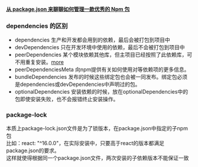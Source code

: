 #### [从 package.json 来聊聊如何管理一款优秀的 Npm 包](https://zhuanlan.zhihu.com/p/548202395)


### dependencies 的区别
- dependencies     生产和开发都会用到的依赖，最后会被打包到项目中  
- devDependencies  只在开发环境中使用的依赖，最后不会被打包到项目中
- peerDependencies 某个模块依赖其他库，但主项目已经按照了此依赖库，可不用重复安装。[more](https://segmentfault.com/a/1190000022435060)
- peerDependenciesMeta  向npm提供有关如何使用对等依赖项的更多信息。
- bundleDependencies  发布的时候这些绑定包也会被一同发布。绑定包必须是dependencies或devDependencies中声明过的包。
- optionalDependencies  安装依赖的时候，放在optionalDependencies中的包即使安装失败，也不会报错终止安装操作。

### package-lock
本质上package-lock.json文件是为了锁版本，在package.json中指定的子npm包  
比如：react: "^16.0.0"，在实际安装中，只要高于react的版本都满足package.json的要求。  
这样就使得根据同一个package.json文件，两次安装的子依赖版本不能保证一致
